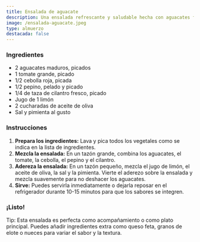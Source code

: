 ```yaml
---
title: Ensalada de aguacate
description: Una ensalada refrescante y saludable hecha con aguacates frescos.
image: /ensalada-aguacate.jpeg
type: almuerzo
destacada: false
---
```

<h3>
Ingredientes
</h3>
<ul> <li>2 aguacates maduros, picados</li> <li>1 tomate grande, picado</li> <li>1/2 cebolla roja, picada</li> <li>1/2 pepino, pelado y picado</li> <li>1/4 de taza de cilantro fresco, picado</li> <li>Jugo de 1 limón</li> <li>2 cucharadas de aceite de oliva</li> <li>Sal y pimienta al gusto</li> </ul>
<h3>
Instrucciones
</h3>
<ol> <li><strong>Prepara los ingredientes:</strong> Lava y pica todos los vegetales como se indica en la lista de ingredientes.</li> <li><strong>Mezcla la ensalada:</strong> En un tazón grande, combina los aguacates, el tomate, la cebolla, el pepino y el cilantro.</li> <li><strong>Adereza la ensalada:</strong> En un tazón pequeño, mezcla el jugo de limón, el aceite de oliva, la sal y la pimienta. Vierte el aderezo sobre la ensalada y mezcla suavemente para no deshacer los aguacates.</li> <li><strong>Sirve:</strong> Puedes servirla inmediatamente o dejarla reposar en el refrigerador durante 10-15 minutos para que los sabores se integren.</li> </ol> <h3>¡Listo!</h3>
Tip: Esta ensalada es perfecta como acompañamiento o como plato principal. Puedes añadir ingredientes extra como queso feta, granos de elote o nueces para variar el sabor y la textura.